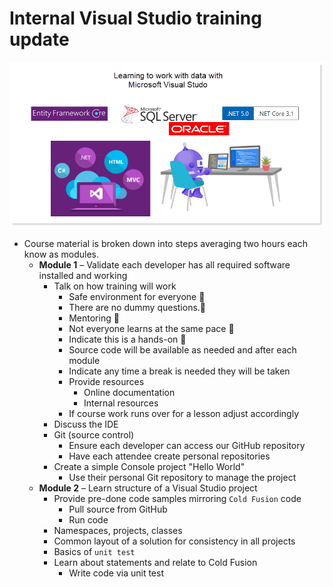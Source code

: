 # Internal Visual Studio training update

![tileimage](assets/template1.png)

- Course material is broken down into steps averaging two hours each know as modules.
  - **Module 1** – Validate each developer has all required software installed and working
    - Talk on how training will work
      - Safe environment for everyone :pushpin:
      - There are no dummy questions.:pushpin:
      - Mentoring :pushpin:
      - Not everyone learns at the same pace :pushpin:
      - Indicate this is a hands-on :pushpin:
      - Source code will be available as needed and after each module
      - Indicate any time a break is needed they will be taken
      - Provide resources
        - Online documentation
        - Internal resources
      - If course work runs over for a lesson adjust accordingly
    - Discuss the IDE
    - Git (source control)
      - Ensure each developer can access our GitHub repository
      - Have each attendee create personal repositories
    - Create a simple Console project &quot;Hello World&quot;
      - Use their personal Git repository to manage the project
  - **Module 2** – Learn structure of a Visual Studio project
    - Provide pre-done code samples mirroring `Cold Fusion` code
      - Pull source from GitHub
      - Run code
    - Namespaces, projects, classes
    - Common layout of a solution for consistency in all projects
    - Basics of `unit test`
    - Learn about statements and relate to Cold Fusion
      - Write code via unit test